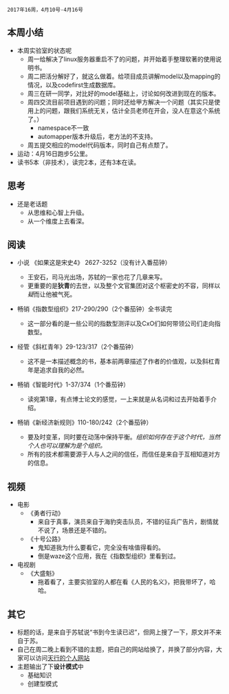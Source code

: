 	2017年16周，4月10号-4月16号

##  本周小结
+ 本周实验室的状态呢
	+ 周一给解决了linux服务器重启不了的问题，并开始着手整理软著的使用说明书。
	+ 周二把活分解好了，就这么做着。给项目成员讲解model以及mapping的情况，以及codefirst生成数据库。
	+ 周三在研一同学，对比好的model基础上，讨论如何改进到现在的版本。
	+ 周四交流目前项目遇到的问题；同时还给甲方解决一个问题（其实只是使用上的问题，跟我们系统无关，估计全员老师在开会，没人在意这个系统了。）
		+ namespace不一致
		+ automapper版本升级后，老方法的不支持。
	+ 周五提交相应的model代码版本，同时自己有点颓了。
+ 运动：4月16日跑步5公里。
+ 读书5本（非技术），读完2本，还有3本在读。

##  思考
+ 还是老话题
	+ 从思维和心智上升级。
	+ 从一个维度上去看深。

##  阅读
+ 小说 《如果这是宋史4》  2627-3252（没有计入番茄钟）
	+ 王安石，司马光出场，苏轼的一家也花了几章来写。
	+ 更重要的是**狄青**的去世，以及整个文官集团对这个枢密史的不容，同样以*疑*而让他被气死。

+ 畅销《指数型组织》217-290/290（2个番茄钟）全书读完
	+ 这一部分看的是一些公司的指数型测评以及CxO们如何带领公司们走向指数型。

+ 经管《斜杠青年》29-123/317（2个番茄钟）
	+ 这不是一本描述概念的书，基本前两章描述了作者的价值观，以及斜杠青年是追求自我的必然。
	
+ 畅销《智能时代》1-37/374（1个番茄钟）
	+ 读宛第1章，有点博士论文的感觉，一上来就是从名词和过去开始着手介绍。

+ 畅销《新经济新规则》110-180/242（2个番茄钟）
	+ 要及时变革，同时要在动荡中保持平衡。*组织如何存在于这个时代，当然个人也可以理解为是个组织。*
	+ 所有的技术都需要源于人与人之间的信任，而信任是来自于互相知道对方的信息。

##  视频
+ 电影  
	+ 《勇者行动》
		+ 来自于真事，演员来自于海豹突击队员，不错的征兵广告片，剧情就不说了，场景还是不错的。
	+ 《十号公路》
		+ 鬼知道我为什么要看它，完全没有啥值得看的。
		+ 倒是waze这个应用，我在《指数型组织》里看到过。
+ 电视剧
	+ 《大盛魁》
		+ 拖着看了，主要实验室的人都在看《人民的名义》，把我带坏了，哈哈。

##  其它
+ 标题的话，是来自于苏轼说“书到今生读已迟”，但网上搜了一下，原文并不来自于苏。
+ 自己在周二晚上看到不错的主题，把自己的网站给换了，并换了部分内容，大家可以访问[天行的个人网站](www.lionelshen.cn)
+ 主题输出了下**设计模式**中
	+ 基础知识
	+ 创建型模式